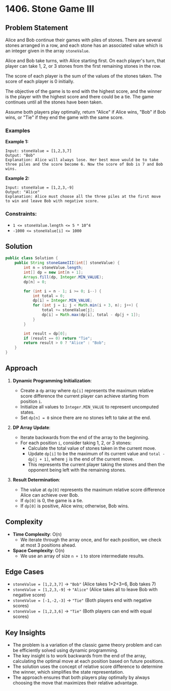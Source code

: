 # 1406. Stone Game III

## Problem Statement
Alice and Bob continue their games with piles of stones. There are several stones arranged in a row, and each stone has an associated value which is an integer given in the array `stoneValue`.

Alice and Bob take turns, with Alice starting first. On each player's turn, that player can take 1, 2, or 3 stones from the first remaining stones in the row.

The score of each player is the sum of the values of the stones taken. The score of each player is 0 initially.

The objective of the game is to end with the highest score, and the winner is the player with the highest score and there could be a tie. The game continues until all the stones have been taken.

Assume both players play optimally, return "Alice" if Alice wins, "Bob" if Bob wins, or "Tie" if they end the game with the same score.

### Examples

**Example 1:**
```
Input: stoneValue = [1,2,3,7]
Output: "Bob"
Explanation: Alice will always lose. Her best move would be to take three piles and the score become 6. Now the score of Bob is 7 and Bob wins.
```

**Example 2:**
```
Input: stoneValue = [1,2,3,-9]
Output: "Alice"
Explanation: Alice must choose all the three piles at the first move to win and leave Bob with negative score.
```

### Constraints:
- `1 <= stoneValue.length <= 5 * 10^4`
- `-1000 <= stoneValue[i] <= 1000`

## Solution
```java
public class Solution {
    public String stoneGameIII(int[] stoneValue) {
        int n = stoneValue.length;
        int[] dp = new int[n + 1];
        Arrays.fill(dp, Integer.MIN_VALUE);
        dp[n] = 0;

        for (int i = n - 1; i >= 0; i--) {
            int total = 0;
            dp[i] = Integer.MIN_VALUE;
            for (int j = i; j < Math.min(i + 3, n); j++) {
                total += stoneValue[j];
                dp[i] = Math.max(dp[i], total - dp[j + 1]);
            }
        }

        int result = dp[0];
        if (result == 0) return "Tie";
        return result > 0 ? "Alice" : "Bob";
    }
}
```

## Approach
1. **Dynamic Programming Initialization**:
   - Create a `dp` array where `dp[i]` represents the maximum relative score difference the current player can achieve starting from position `i`.
   - Initialize all values to `Integer.MIN_VALUE` to represent uncomputed states.
   - Set `dp[n] = 0` since there are no stones left to take at the end.

2. **DP Array Update**:
   - Iterate backwards from the end of the array to the beginning.
   - For each position `i`, consider taking 1, 2, or 3 stones:
     - Calculate the total value of stones taken in the current move.
     - Update `dp[i]` to be the maximum of its current value and `total - dp[j + 1]`, where `j` is the end of the current move.
     - This represents the current player taking the stones and then the opponent being left with the remaining stones.

3. **Result Determination**:
   - The value at `dp[0]` represents the maximum relative score difference Alice can achieve over Bob.
   - If `dp[0]` is 0, the game is a tie.
   - If `dp[0]` is positive, Alice wins; otherwise, Bob wins.

## Complexity
- **Time Complexity**: O(n)
  - We iterate through the array once, and for each position, we check at most 3 positions ahead.
- **Space Complexity**: O(n)
  - We use an array of size `n + 1` to store intermediate results.

## Edge Cases
- `stoneValue = [1,2,3,7]` → `"Bob"` (Alice takes 1+2+3=6, Bob takes 7)
- `stoneValue = [1,2,3,-9]` → `"Alice"` (Alice takes all to leave Bob with negative score)
- `stoneValue = [-1,-2,-3]` → `"Tie"` (Both players end with negative scores)
- `stoneValue = [1,2,3,6]` → `"Tie"` (Both players can end with equal scores)

## Key Insights
- The problem is a variation of the classic game theory problem and can be efficiently solved using dynamic programming.
- The key insight is to work backwards from the end of the array, calculating the optimal move at each position based on future positions.
- The solution uses the concept of relative score difference to determine the winner, which simplifies the state representation.
- The approach ensures that both players play optimally by always choosing the move that maximizes their relative advantage.